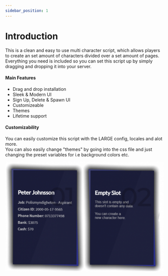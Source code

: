```yaml
---
sidebar_position: 1
---
```


# Introduction

This is a clean and easy to use multi character script, which allows players to create an set amount of characters divided over a set amount of pages. Everything you need is included so you can set this script up by simply dragging and dropping it into your server.

#### Main Features

- Drag and drop installation
- Sleek & Modern UI
- Sign Up, Delete & Spawn UI
- Customizeable
- Themes
- Lifetime support

#### Customizability

You can easily customize this script with the LARGE config, locales and alot more.<br/>
You can also easily change "themes" by going into the css file and just changing the preset variables for i.e background colors etc.

![](./assets/images/introduction1.webp)
